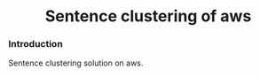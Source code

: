 <h1 align="center"> Sentence clustering of aws </h1>

### Introduction
Sentence clustering solution on aws.
